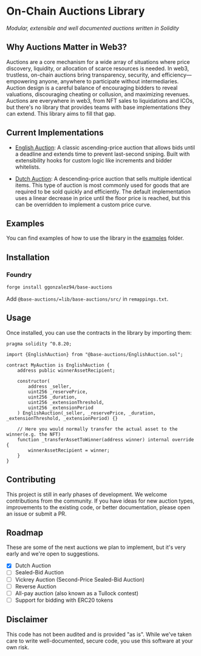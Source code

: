 # On-Chain Auctions Library

*Modular, extensible and well documented auctions written in Solidity*

## Why Auctions Matter in Web3?

Auctions are a core mechanism  for a wide array of situations where price discovery, liquidity, or allocation of scarce resources is needed. In web3, trustless, on-chain auctions bring transparency, security, and efficiency—empowering anyone, anywhere to participate without intermediaries.
Auction design is a careful balance of encouraging bidders to reveal valuations, discouraging cheating or collusion, and maximizing revenues.  
Auctions are everywhere in web3, from NFT sales to liquidations and ICOs, but there's no library that provides teams with base implementations they can extend. This library aims to fill that gap.

## Current Implementations

* [English Auction](src/EnglishAuction.sol): A classic ascending-price auction that allows bids until a deadline and extends time to prevent last-second sniping. Built with extensibility hooks for custom logic like increments and bidder whitelists.

* [Dutch Auction](src/DutchAuction.sol): A descending-price auction that sells multiple identical items. This type of  auction is most commonly used for goods that are required to be sold quickly and efficiently. The default implementation uses a linear decrease in price until the floor price is reached, but this can be overridden to implement a custom price curve.

## Examples

You can find examples of how to use the library in the [examples](examples) folder.

## Installation

### Foundry

```bash
forge install ggonzalez94/base-auctions
```

Add `@base-auctions/=lib/base-auctions/src/` in `remappings.txt`.

## Usage

Once installed, you can use the contracts in the library by importing them:

```solidity
pragma solidity ^0.8.20;

import {EnglishAuction} from "@base-auctions/EnglishAuction.sol";

contract MyAuction is EnglishAuction {
    address public winnerAssetRecipient;

    constructor(
        address _seller,
        uint256 _reservePrice,
        uint256 _duration,
        uint256 _extensionThreshold,
        uint256 _extensionPeriod
    ) EnglishAuction(_seller, _reservePrice, _duration, _extensionThreshold, _extensionPeriod) {}

    // Here you would normally transfer the actual asset to the winner(e.g. the NFT)
    function _transferAssetToWinner(address winner) internal override {
        winnerAssetRecipient = winner;
    }
}
```

## Contributing

This project is still in early phases of development. We welcome contributions from the community. If you have ideas for new auction types, improvements to the existing code, or better documentation, please open an issue or submit a PR.

## Roadmap

These are some of the next auctions we plan to implement, but it's very early and we're open to suggestions.

* [x] Dutch Auction
* [ ] Sealed-Bid Auction
* [ ] Vickrey Auction (Second-Price Sealed-Bid Auction)
* [ ] Reverse Auction
* [ ] All-pay auction (also known as a Tullock contest)
* [ ] Support for bidding with ERC20 tokens

## Disclaimer

This code has not been audited and is provided "as is". While we've taken care to write well-documented, secure code, you use this software at your own risk.
